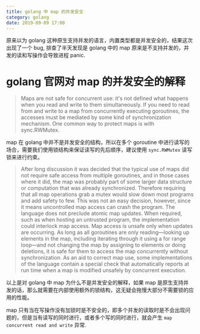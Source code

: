 ```yaml
---
title: golang 中 map 的并发安全
category: golang
date: 2019-09-09 17:00
---
```


原来以为 golang 这种原生支持并发的语言，内置类型都是并发安全的，结果这次出现了一个 bug, 排查了半天发现是 golang 中的 map 原来是不支持并发的，并发的读和写操作会导致进程 panic.

# golang 官网对 map 的并发安全的解释

> Maps are not safe for concurrent use: it's not defined what happens when you read and write to them simultaneously. If you need to read from and write to a map from concurrently executing goroutines, the accesses must be mediated by some kind of synchronization mechanism. One common way to protect maps is with sync.RWMutex.

map 在 golang 中并不是并发安全的结构，所以在多个 goroutine 中进行读写的场合，需要我们使用锁结构来保证读写的先后顺序，建议使用 `sync.RWMutex` 读写锁来进行约束。

> After long discussion it was decided that the typical use of maps did not require safe access from multiple goroutines, and in those cases where it did, the map was probably part of some larger data structure or computation that was already synchronized. Therefore requiring that all map operations grab a mutex would slow down most programs and add safety to few. This was not an easy decision, however, since it means uncontrolled map access can crash the program.
> The language does not preclude atomic map updates. When required, such as when hosting an untrusted program, the implementation could interlock map access.
> Map access is unsafe only when updates are occurring. As long as all goroutines are only reading—looking up elements in the map, including iterating through it using a for range loop—and not changing the map by assigning to elements or doing deletions, it is safe for them to access the map concurrently without synchronization.
> As an aid to correct map use, some implementations of the language contain a special check that automatically reports at run time when a map is modified unsafely by concurrent execution.

以上是对 golang 中 map 为什么不是并发安全的解释，如果 map 是原生支持并发的话，那么就需要在内部使用额外的锁结构，这无疑会拖慢大部分不需要锁的应用的性能。

map 只有当在写操作没有加锁时是不安全的，即多个并发的读取时是不会出现问题的，但是当有读写的同时进行，或者多个写的同时进行，就会产生 `map concurrent read and write` 异常.
